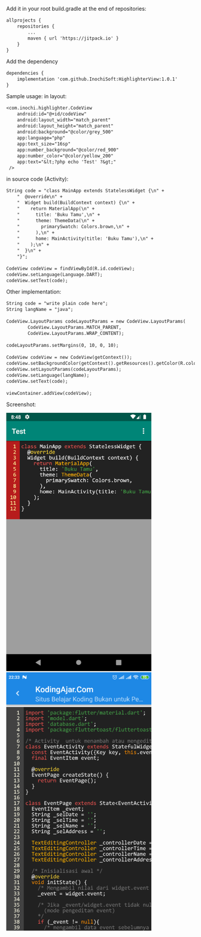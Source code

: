 Add it in your root build.gradle at the end of repositories:
    
    allprojects {
        repositories {
            ...
            maven { url 'https://jitpack.io' }
        }
    }
    
Add the dependency
    
    dependencies {
        implementation 'com.github.InochiSoft:HighlighterView:1.0.1'
    }
    
Sample usage:
in layout:


    <com.inochi.highlighter.CodeView
        android:id="@+id/codeView"
        android:layout_width="match_parent"
        android:layout_height="match_parent"
        android:background="@color/grey_500"
        app:language="php"
        app:text_size="16sp"
        app:number_background="@color/red_900"
        app:number_color="@color/yellow_200"
        app:text="&lt;?php echo 'Test' ?&gt;"
     />
    
    
in source code (Activity):

    String code = "class MainApp extends StatelessWidget {\n" +
        "  @override\n" +
        "  Widget build(BuildContext context) {\n" +
        "    return MaterialApp(\n" +
        "      title: 'Buku Tamu',\n" +
        "      theme: ThemeData(\n" +
        "        primarySwatch: Colors.brown,\n" +
        "      ),\n" +
        "      home: MainActivity(title: 'Buku Tamu'),\n" +
        "    );\n" +
        "  }\n" +
        "}";
        
    CodeView codeView = findViewById(R.id.codeView);
    codeView.setLanguage(Language.DART);
    codeView.setText(code);
        

Other implementation:

    String code = "write plain code here";
    String langName = "java";
        
    CodeView.LayoutParams codeLayoutParams = new CodeView.LayoutParams(
            CodeView.LayoutParams.MATCH_PARENT,
            CodeView.LayoutParams.WRAP_CONTENT);
        
    codeLayoutParams.setMargins(0, 10, 0, 10);
        
    CodeView codeView = new CodeView(getContext());
    codeView.setBackgroundColor(getContext().getResources().getColor(R.color.black));
    codeView.setLayoutParams(codeLayoutParams);
    codeView.setLanguage(langName);
    codeView.setText(code);
    
    viewContainer.addView(codeView);
    

Screenshot:


![Sample DART](https://github.com/InochiSoft/HighlighterView/blob/master/screenshot/ss-1.png)
![Sample DART](https://github.com/InochiSoft/HighlighterView/blob/master/screenshot/ss-2.png)
